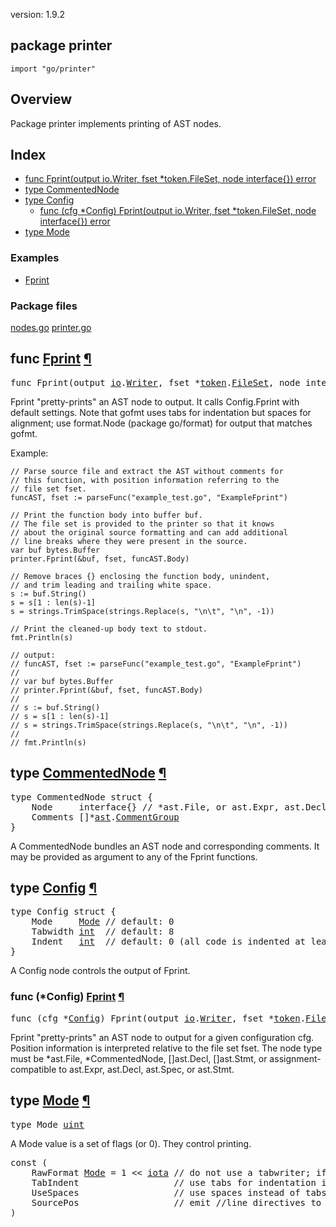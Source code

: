 version: 1.9.2
## package printer

  `import "go/printer"`

## Overview

Package printer implements printing of AST nodes.

## Index

- [func Fprint(output io.Writer, fset *token.FileSet, node interface{}) error](#Fprint)
- [type CommentedNode](#CommentedNode)
- [type Config](#Config)
  - [func (cfg *Config) Fprint(output io.Writer, fset *token.FileSet, node interface{}) error](#Config.Fprint)
- [type Mode](#Mode)

### Examples

- [Fprint](#example_Fprint)

### Package files
 [nodes.go](//github.com/golang/go/blob/2ea7d3461bb41d0ae12b56ee52d43314bcdb97f9/src/go/printer/nodes.go) [printer.go](//github.com/golang/go/blob/2ea7d3461bb41d0ae12b56ee52d43314bcdb97f9/src/go/printer/printer.go)

<h2 id="Fprint">func <a href="//github.com/golang/go/blob/2ea7d3461bb41d0ae12b56ee52d43314bcdb97f9/src/go/printer/printer.go#L1344">Fprint</a>
    <a href="#Fprint">¶</a></h2>
<pre>func Fprint(output <a href="/io/">io</a>.<a href="/io/#Writer">Writer</a>, fset *<a href="/go/token/">token</a>.<a href="/go/token/#FileSet">FileSet</a>, node interface{}) <a href="/builtin/#error">error</a></pre>

Fprint "pretty-prints" an AST node to output. It calls Config.Fprint with
default settings. Note that gofmt uses tabs for indentation but spaces for
alignment; use format.Node (package go/format) for output that matches gofmt.

<a id="example_Fprint"></a>
Example:

    // Parse source file and extract the AST without comments for
    // this function, with position information referring to the
    // file set fset.
    funcAST, fset := parseFunc("example_test.go", "ExampleFprint")

    // Print the function body into buffer buf.
    // The file set is provided to the printer so that it knows
    // about the original source formatting and can add additional
    // line breaks where they were present in the source.
    var buf bytes.Buffer
    printer.Fprint(&buf, fset, funcAST.Body)

    // Remove braces {} enclosing the function body, unindent,
    // and trim leading and trailing white space.
    s := buf.String()
    s = s[1 : len(s)-1]
    s = strings.TrimSpace(strings.Replace(s, "\n\t", "\n", -1))

    // Print the cleaned-up body text to stdout.
    fmt.Println(s)

    // output:
    // funcAST, fset := parseFunc("example_test.go", "ExampleFprint")
    //
    // var buf bytes.Buffer
    // printer.Fprint(&buf, fset, funcAST.Body)
    //
    // s := buf.String()
    // s = s[1 : len(s)-1]
    // s = strings.TrimSpace(strings.Replace(s, "\n\t", "\n", -1))
    //
    // fmt.Println(s)

<h2 id="CommentedNode">type <a href="//github.com/golang/go/blob/2ea7d3461bb41d0ae12b56ee52d43314bcdb97f9/src/go/printer/printer.go#L1325">CommentedNode</a>
    <a href="#CommentedNode">¶</a></h2>
<pre>type CommentedNode struct {
<span id="CommentedNode.Node"></span>    Node     interface{} <span class="comment">// *ast.File, or ast.Expr, ast.Decl, ast.Spec, or ast.Stmt</span>
<span id="CommentedNode.Comments"></span>    Comments []*<a href="/go/ast/">ast</a>.<a href="/go/ast/#CommentGroup">CommentGroup</a>
}</pre>

A CommentedNode bundles an AST node and corresponding comments. It may be
provided as argument to any of the Fprint functions.

<h2 id="Config">type <a href="//github.com/golang/go/blob/2ea7d3461bb41d0ae12b56ee52d43314bcdb97f9/src/go/printer/printer.go#L1267">Config</a>
    <a href="#Config">¶</a></h2>
<pre>type Config struct {
<span id="Config.Mode"></span>    Mode     <a href="#Mode">Mode</a> <span class="comment">// default: 0</span>
<span id="Config.Tabwidth"></span>    Tabwidth <a href="/builtin/#int">int</a>  <span class="comment">// default: 8</span>
<span id="Config.Indent"></span>    Indent   <a href="/builtin/#int">int</a>  <span class="comment">// default: 0 (all code is indented at least by this much)</span>
}</pre>

A Config node controls the output of Fprint.

<h3 id="Config.Fprint">func (*Config) <a href="//github.com/golang/go/blob/2ea7d3461bb41d0ae12b56ee52d43314bcdb97f9/src/go/printer/printer.go#L1335">Fprint</a>
    <a href="#Config.Fprint">¶</a></h3>
<pre>func (cfg *<a href="#Config">Config</a>) Fprint(output <a href="/io/">io</a>.<a href="/io/#Writer">Writer</a>, fset *<a href="/go/token/">token</a>.<a href="/go/token/#FileSet">FileSet</a>, node interface{}) <a href="/builtin/#error">error</a></pre>

Fprint "pretty-prints" an AST node to output for a given configuration cfg.
Position information is interpreted relative to the file set fset. The node type
must be *ast.File, *CommentedNode, []ast.Decl, []ast.Stmt, or
assignment-compatible to ast.Expr, ast.Decl, ast.Spec, or ast.Stmt.

<h2 id="Mode">type <a href="//github.com/golang/go/blob/2ea7d3461bb41d0ae12b56ee52d43314bcdb97f9/src/go/printer/printer.go#L1257">Mode</a>
    <a href="#Mode">¶</a></h2>
<pre>type Mode <a href="/builtin/#uint">uint</a></pre>

A Mode value is a set of flags (or 0). They control printing.

<pre>const (
    <span id="RawFormat">RawFormat</span> <a href="#Mode">Mode</a> = 1 &lt;&lt; <a href="/builtin/#iota">iota</a> <span class="comment">// do not use a tabwriter; if set, UseSpaces is ignored</span>
    <span id="TabIndent">TabIndent</span>                  <span class="comment">// use tabs for indentation independent of UseSpaces</span>
    <span id="UseSpaces">UseSpaces</span>                  <span class="comment">// use spaces instead of tabs for alignment</span>
    <span id="SourcePos">SourcePos</span>                  <span class="comment">// emit //line directives to preserve original source positions</span>
)</pre>



